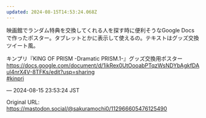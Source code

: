 ```yaml
---
updated: 2024-08-15T14:53:24.068Z
---
```


<p>映画館でランダム特典を交換してくれる人を探す時に便利そうなGoogle Docsで作ったポスター。タブレットとかに表示して使えるの。テキストはグッズ交換ツイート風。</p><p>キンプリ『KING OF PRISM -Dramatic PRISM.1-』グッズ交換用ポスター<br /><a href="https://docs.google.com/document/d/1ikRex0UtOooabPTqzWsNDYbAgkfDAul4nrX4V-8TFKs/edit?usp=sharing" target="_blank" rel="nofollow noopener noreferrer" translate="no"><span class="invisible">https://</span><span class="ellipsis">docs.google.com/document/d/1ik</span><span class="invisible">Rex0UtOooabPTqzWsNDYbAgkfDAul4nrX4V-8TFKs/edit?usp=sharing</span></a><br /><a href="https://mastodon.social/tags/kinpri" class="mention hashtag" rel="tag">#<span>kinpri</span></a></p>

&mdash; 2024-08-15 23:53:24 JST

Original URL: https://mastodon.social/@sakuramochi0/112966605476125490
